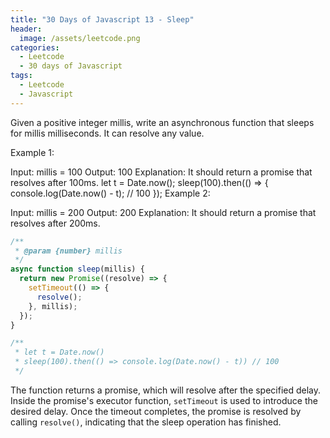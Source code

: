 ```yaml
---
title: "30 Days of Javascript 13 - Sleep"
header:
  image: /assets/leetcode.png
categories:
  - Leetcode
  - 30 days of Javascript
tags:
  - Leetcode
  - Javascript
---
```


Given a positive integer millis, write an asynchronous function that sleeps for millis milliseconds. It can resolve any value.

Example 1:

Input: millis = 100
Output: 100
Explanation: It should return a promise that resolves after 100ms.
let t = Date.now();
sleep(100).then(() => {
console.log(Date.now() - t); // 100
});
Example 2:

Input: millis = 200
Output: 200
Explanation: It should return a promise that resolves after 200ms.

```js
/**
 * @param {number} millis
 */
async function sleep(millis) {
  return new Promise((resolve) => {
    setTimeout(() => {
      resolve();
    }, millis);
  });
}

/**
 * let t = Date.now()
 * sleep(100).then(() => console.log(Date.now() - t)) // 100
 */
```

The function returns a promise, which will resolve after the specified delay. Inside the promise's executor function, `setTimeout` is used to introduce the desired delay. Once the timeout completes, the promise is resolved by calling `resolve()`, indicating that the sleep operation has finished.
